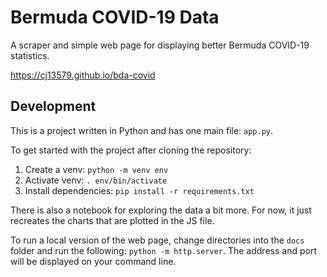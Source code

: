 # Bermuda COVID-19 Data

A scraper and simple web page for displaying better Bermuda COVID-19 statistics.

https://cj13579.github.io/bda-covid

## Development

This is a project written in Python and has one main file: `app.py`. 

To get started with the project after cloning the repository:

1. Create a venv: `python -m venv env`
2. Activate venv: `. env/bin/activate`
3. Install dependencies: `pip install -r requirements.txt`

There is also a notebook for exploring the data a bit more. For now, it just recreates the charts that are plotted in the JS file.

To run a local version of the web page, change directories into the `docs` folder and run the following: `python -m http.server`. The address and port will be displayed on your command line. 

